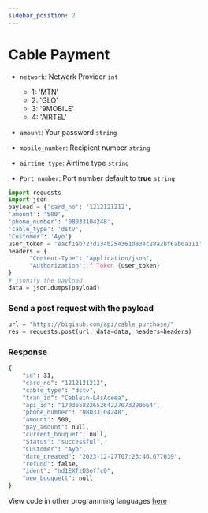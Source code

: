 ```yaml
---
sidebar_position: 2
---
```


# Cable Payment


- `network`: Network Provider `int`
  - 1: 'MTN'
  - 2: 'GLO'
  - 3: '9MOBILE'
  - 4: 'AIRTEL'

- `amount`: Your password `string`
- `mobile_number`: Recipient number `string`
- `airtime_type`: Airtime type `string`
- `Port_number`: Port number default to **true** `string`

```python
import requests
import json
payload = {'card_no': '1212121212',
'amount': '500',
'phone_number': '08033104248',
'cable_type': 'dstv',
'Customer': 'Ayo'}
user_token = 'eacf1ab727d134b254361d834c28a2bf6ab0a111'
headers = {
      "Content-Type": "application/json",
      "Authorization": f'Token {user_token}'
} 
# jsonify the payload
data = json.dumps(payload)

```

### Send a post request with the payload

```python
url = "https://bigisub.com/api/cable_purchase/"
res = requests.post(url, data=data, headers=headers)
```

### Response 

```bash
{
    "id": 31,
    "card_no": "1212121212",
    "cable_type": "dstv",
    "tran_id": "Cablein-L4sAceea",
    "api_id": "17036582265264227073290664",
    "phone_number": "08033104248",
    "amount": 500,
    "pay_amount": null,
    "current_bouquet": null,
    "Status": "successful",
    "Customer": "Ayo",
    "date_created": "2023-12-27T07:23:46.677039",
    "refund": false,
    "ident": "hd1EXfzD3effc0",
    "new_bouquett": null
}
```

View code in other programming languages [here](https://documenter.getpostman.com/view/18149105/2s93CRJqgM#b9b1e802-d90a-4c4e-a96f-61aae9dbcd99)